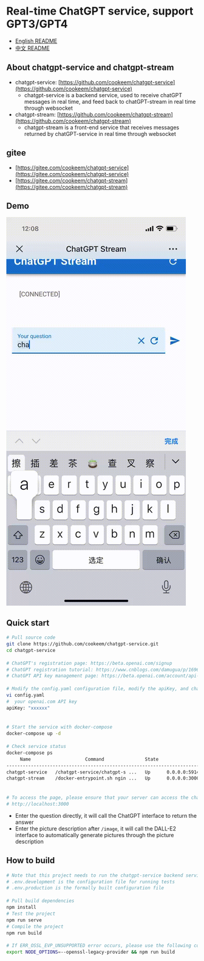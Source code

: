 # Real-time ChatGPT service, support GPT3/GPT4

- [English README](README.md)
- [中文 README](README_CN.md)

## About chatgpt-service and chatgpt-stream

- chatgpt-service: [https://github.com/cookeem/chatgpt-service](https://github.com/cookeem/chatgpt-service) 
  - chatgpt-service is a backend service, used to receive chatGPT messages in real time, and feed back to chatGPT-stream in real time through websocket
- chatgpt-stream: [https://github.com/cookeem/chatgpt-stream](https://github.com/cookeem/chatgpt-stream) 
  - chatgpt-stream is a front-end service that receives messages returned by chatGPT-service in real time through websocket

## gitee

- [https://gitee.com/cookeem/chatgpt-service](https://gitee.com/cookeem/chatgpt-service) 
- [https://gitee.com/cookeem/chatgpt-stream](https://gitee.com/cookeem/chatgpt-stream) 

## Demo

![](chatgpt-service.gif)


## Quick start

```bash
# Pull source code
git clone https://github.com/cookeem/chatgpt-service.git
cd chatgpt-service

# ChatGPT's registration page: https://beta.openai.com/signup
# ChatGPT registration tutorial: https://www.cnblogs.com/damugua/p/16969508.html
# ChatGPT API key management page: https://beta.openai.com/account/api-keys

# Modify the config.yaml configuration file, modify the apiKey, and change it to your openai.com API key
vi config.yaml
#  your openai.com API key
apiKey: "xxxxxx"


# Start the service with docker-compose
docker-compose up -d

# Check service status
docker-compose ps   
     Name                    Command               State                  Ports                
-----------------------------------------------------------------------------------------------
chatgpt-service   /chatgpt-service/chatgpt-s ...   Up      0.0.0.0:59142->9000/tcp             
chatgpt-stream    /docker-entrypoint.sh ngin ...   Up      0.0.0.0:3000->80/tcp,:::3000->80/tcp


# To access the page, please ensure that your server can access the chatGPT API
# http://localhost:3000
```

- Enter the question directly, it will call the ChatGPT interface to return the answer
- Enter the picture description after `/image`, it will call the DALL-E2 interface to automatically generate pictures through the picture description

## How to build

```bash
# Note that this project needs to run the chatgpt-service backend service first
# .env.development is the configuration file for running tests
# .env.production is the formally built configuration file

# Pull build dependencies
npm install
# Test the project
npm run serve
# Compile the project
npm run build

# If ERR_OSSL_EVP_UNSUPPORTED error occurs, please use the following command to compile
export NODE_OPTIONS=--openssl-legacy-provider && npm run build
```